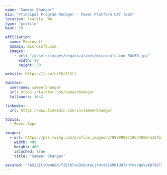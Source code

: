 ```yaml
---
name: "Sameer Bhangar"
bio: "Principal Program Manager - Power Platform CAT team"
location: Seattle, WA
type: "profile"
heat: 50

affiliation:
  name: Microsoft
  domain: microsoft.com
  images:
    - url: "/assets/images/organizations/microsoft.com-50x50.jpg"
      width: 50
      height: 50

website: https://t.co/nrTQtfl3ll

twitter:
  username: sameerbhangar
  url: https://twitter.com/sameerbhangar
  followers: 1042

linkedin:
  url: https://www.linkedin.com/in/sameerbhangar

topics:
  - Power Apps

images:
  - url: https://pbs.twimg.com/profile_images/378800000719674009/a36fe7ddfab1778b76e5793772e43798_400x400.jpeg
    width: 400
    height: 400
    isCached: true
    title: "Sameer Bhangar"

secured: "FAXZZICt0w4W0XJfZQT6TxCQnEoXeLjtH+XZs6MBfUOTXnYmsVqnVvkD76ETxtRU32dpUiy1zmtk6WFbVhum1IkLR5sUAoQimrAOjhxafnHpDn3LNKxhY43PrE5kGajLT59nSjH7NS+Nlq8DYoyZbCh/A5oJkvS/6P4nIgCCieMesMZXuzKBbuKIl+5OnngyOTtoA9KqEPF3N5JhIhRsDvxt9H1Q883zHTzKSDuNiQQzOukeI+5v2rfaDcio7BBqNDWh603d/OnU6dzhrT+CgLgYhvXv5YDJ1CP7OszYRoKxNiJPSpO5w/jzHGdzUcCDo6YZ1+2wMtR8YylmKhGTwIma5GiL6miM7kILV05UlMxcgeN2G+3fOTNjY9T/ofse8HIxtO//Tzua3TSyx375R7P+S0djy9ltHnxoMaQaoBk=;3suYEfE+wIAR9D29msn6Iw=="
---
```


